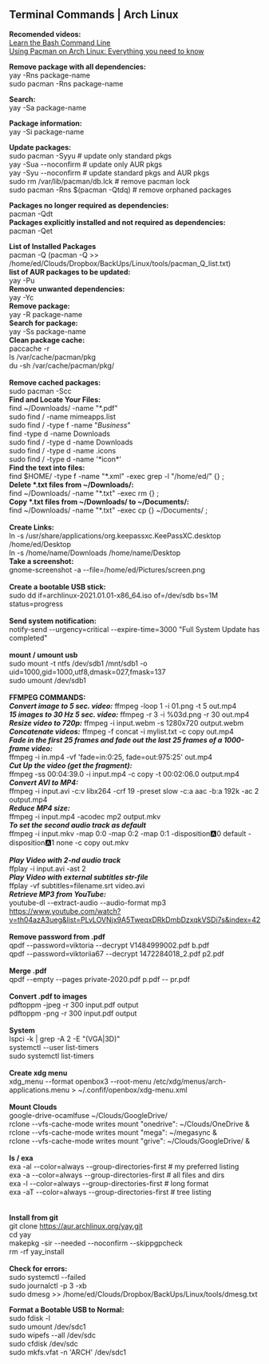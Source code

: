 ## Terminal Commands | Arch Linux
**Recomended videos:**<br/>
[Learn the Bash Command Line](https://www.youtube.com/watch?v=GFGImSdJNWk)
<br/>
[Using Pacman on Arch Linux: Everything you need to know](https://www.youtube.com/watch?v=-dEuXTMzRKs)
<br/>

**Remove package with all dependencies:**					<br/>
yay -Rns package-name								<br/>
sudo pacman -Rns package-name							<br/>

**Search:**									<br/>
yay -Sa package-name								<br/>
	
**Package information:**							<br/>
yay -Si package-name								<br/>
	
**Update packages:**								<br/>
sudo pacman -Syyu					# update only standard pkgs		<br/>
yay -Sua --noconfirm				# update only AUR pkgs			<br/>
yay -Syu --noconfirm				# update standard pkgs and AUR pkgs	<br/>
sudo rm /var/lib/pacman/db.lck		# remove pacman lock			<br/>
sudo pacman -Rns $(pacman -Qtdq)	# remove orphaned packages		<br/>

**Packages no longer required as dependencies:**				<br/>
pacman -Qdt
<br/>
**Packages explicitly installed and not required as dependencies:**		<br/>
pacman -Qet									<br/>

**List of Installed Packages**							<br/>
pacman -Q (pacman -Q >> /home/ed/Clouds/Dropbox/BackUps/Linux/tools/pacman_Q_list.txt)							<br/>
**list of AUR packages to be updated:**<br/>
yay -Pu
<br/>
**Remove unwanted dependencies:**<br/>
yay -Yc
<br/>
**Remove package:**<br/>
yay -R package-name 
<br/>
**Search for package:**<br/>
yay -Ss package-name
<br/>
**Clean package cache:**<br/>
paccache -r<br/>
ls /var/cache/pacman/pkg<br/> 
du -sh /var/cache/pacman/pkg/<br/>
<br/>
**Remove cached packages:**<br/>
sudo pacman -Scc
<br/>
**Find and Locate Your Files:**<br/>
find ~/Downloads/ -name "\*.pdf"<br/>
sudo find / -name mimeapps.list<br/>
sudo find / -type f -name "*Business*"<br/>
find -type d -name Downloads<br/>
sudo find / -type d -name Downloads<br/>
sudo find / -type d -name .icons <br/>
sudo find / -type d -name '\*icon*'<br/>
**Find the text into files:**<br/>
find $HOME/ -type f -name "\*.xml" -exec grep -l "/home/ed/" {} \;<br/>
**Delete *.txt files from ~/Downloads/:**<br/>
find ~/Downloads/ -name "\*.txt" -exec rm {} \;<br/>
**Copy *.txt files from ~/Downloads/ to ~/Documents/:**<br/>
find ~/Downloads/ -name "\*.txt" -exec cp {} ~/Documents/ \;<br/>
<br/>
**Create Links:**<br/>
ln -s /usr/share/applications/org.keepassxc.KeePassXC.desktop /home/ed/Desktop<br/>
ln -s /home/name/Downloads /home/name/Desktop
<br/>
**Take a screenshot:**<br/>
gnome-screenshot -a --file=/home/ed/Pictures/screen.png<br/>
<br/>
**Create a bootable USB stick:**<br/>
sudo dd if=archlinux-2021.01.01-x86_64.iso of=/dev/sdb bs=1M status=progress<br/>
<br/>
**Send system notification:**<br/>
notify-send --urgency=critical --expire-time=3000 "Full System Update has completed"<br/>
<br/>
**mount / umount usb**<br/>
sudo mount -t ntfs /dev/sdb1 /mnt/sdb1 -o uid=1000,gid=1000,utf8,dmask=027,fmask=137<br/>
sudo umount /dev/sdb1<br/>
<br/>
**FFMPEG COMMANDS:**<br/>
**_Convert image to 5 sec. video:_** ffmpeg -loop 1 -i 01.png -t 5 out.mp4 <br/>
**_15 images to 30 Hz 5 sec. video:_** ffmpeg -r 3 -i %03d.png -r 30 out.mp4 <br/>
**_Resize video to 720p:_** ffmpeg -i input.webm -s 1280x720 output.webm <br/>
**_Concatenate videos:_** ffmpeg -f concat -i mylist.txt -c copy out.mp4 <br/>
**_Fade in the first 25 frames and fade out the last 25 frames of a 1000-frame video:_**<br/>
ffmpeg -i in.mp4 -vf 'fade=in:0:25, fade=out:975:25' out.mp4<br/>
**_Cut Up the video (get the fragment):_**<br/>
ffmpeg -ss 00:04:39.0 -i input.mp4 -c copy -t 00:02:06.0 output.mp4<br/>
**_Convert AVI to MP4:_** <br/>
ffmpeg -i input.avi -c:v libx264 -crf 19 -preset slow -c:a aac -b:a 192k -ac 2 output.mp4<br/>
**_Reduce MP4 size:_** <br/>
ffmpeg -i input.mp4 -acodec mp2 output.mkv<br/>
**_To set the second audio track as default_** <br/>
ffmpeg -i input.mkv -map 0:0 -map 0:2 -map 0:1 -disposition:a:0 default -disposition:a:1 none -c copy out.mkv<br/>
<br/>
**_Play Video with 2-nd audio track_** <br/>
ffplay -i input.avi -ast 2<br/>
**_Play Video with external subtitles str-file_** <br/>
ffplay -vf subtitles=filename.srt video.avi<br/>
**_Retrieve MP3 from YouTube:_**<br/>
youtube-dl --extract-audio --audio-format mp3<br/>
https://www.youtube.com/watch?v=th04azA3ueg&list=PLvLOVNjx9A5TweqxDRkDmbDzxqkVSDi7s&index=42<br/>
<br/>
**Remove password from .pdf**<br/>
qpdf --password=viktoria --decrypt V1484999002.pdf b.pdf<br/>
qpdf --password=viktoriia67 --decrypt 1472284018_2.pdf p2.pdf<br/>
<br/>
**Merge .pdf**<br/>
qpdf --empty --pages private-2020.pdf p.pdf -- pr.pdf<br/>
<br/>
**Convert .pdf to images**<br/>
pdftoppm -jpeg -r 300 input.pdf output<br/>
pdftoppm -png -r 300 input.pdf output<br/>
<br/>
**System**<br/>
lspci -k | grep -A 2 -E "(VGA|3D)"<br/>
systemctl --user list-timers<br/>
sudo systemctl list-timers<br/>
<br/>
**Create xdg menu**<br/>
xdg_menu --format openbox3 --root-menu /etc/xdg/menus/arch-applications.menu > ~/.confif/openbox/xdg-menu.xml<br/>
<br/>
**Mount Clouds**								<br/> 
google-drive-ocamlfuse ~/Clouds/GoogleDrive/					<br/>
rclone --vfs-cache-mode writes mount "onedrive":  ~/Clouds/OneDrive &		<br/>
rclone --vfs-cache-mode writes mount "mega": ~/megasync &			<br/>
rclone --vfs-cache-mode writes mount "grive": ~/Clouds/GoogleDrive/ &		<br/>
<br/>
**ls / exa** <br/>
exa -al --color=always --group-directories-first # my preferred listing <br/>
exa -a --color=always --group-directories-first  # all files and dirs <br/>
exa -l --color=always --group-directories-first  # long format <br/>
exa -aT --color=always --group-directories-first # tree listing <br/><br/>
<br/>
**Install from git**<br/>
git clone https://aur.archlinux.org/yay.git<br/>
cd yay<br/>
makepkg -sir --needed --noconfirm --skippgpcheck<br/>
rm -rf yay_install<br/>
<br/>
**Check for errors:**								<br/>
sudo systemctl --failed								<br/>
sudo journalctl -p 3 -xb							<br/>
sudo dmesg >> /home/ed/Clouds/Dropbox/BackUps/Linux/tools/dmesg.txt		<br/>


**Format a Bootable USB to Normal:**				<br/>
sudo fdisk -l										<br/>
sudo umount /dev/sdc1								<br/>
sudo wipefs --all /dev/sdc							<br/>
sudo cfdisk /dev/sdc								<br/>
sudo mkfs.vfat -n 'ARCH' /dev/sdc1					<br/>
